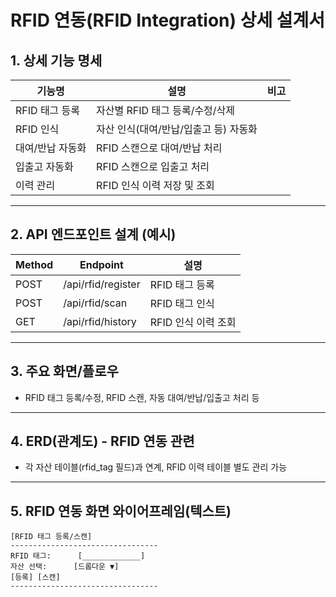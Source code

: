 # RFID 연동(RFID Integration) 상세 설계서

## 1. 상세 기능 명세

| 기능명             | 설명                                                         | 비고           |
|-------------------|------------------------------------------------------------|----------------|
| RFID 태그 등록    | 자산별 RFID 태그 등록/수정/삭제                              |                |
| RFID 인식         | 자산 인식(대여/반납/입출고 등) 자동화                        |                |
| 대여/반납 자동화  | RFID 스캔으로 대여/반납 처리                                 |                |
| 입출고 자동화     | RFID 스캔으로 입출고 처리                                    |                |
| 이력 관리         | RFID 인식 이력 저장 및 조회                                   |                |

---

## 2. API 엔드포인트 설계 (예시)

| Method | Endpoint                | 설명                   |
|--------|------------------------|------------------------|
| POST   | /api/rfid/register     | RFID 태그 등록         |
| POST   | /api/rfid/scan         | RFID 태그 인식         |
| GET    | /api/rfid/history      | RFID 인식 이력 조회    |

---

## 3. 주요 화면/플로우

- RFID 태그 등록/수정, RFID 스캔, 자동 대여/반납/입출고 처리 등

---

## 4. ERD(관계도) - RFID 연동 관련

- 각 자산 테이블(rfid_tag 필드)과 연계, RFID 이력 테이블 별도 관리 가능

---

## 5. RFID 연동 화면 와이어프레임(텍스트)

```
[RFID 태그 등록/스캔]
---------------------------------
RFID 태그:      [_____________]
자산 선택:      [드롭다운 ▼]
[등록] [스캔]
---------------------------------
``` 